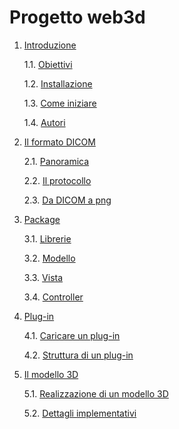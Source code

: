 Progetto web3d
==============
1. [Introduzione](https://github.com/cvdlab-bio/web3d/blob/master/docs/intro.md "Introduzione")

	1.1. [Obiettivi](https://github.com/cvdlab-bio/web3d/blob/master/docs/intro.md#obiettivi "Obiettivi")

	1.2. [Installazione](https://github.com/cvdlab-bio/web3d/blob/master/docs/intro.md#installazione "Install")

	1.3. [Come iniziare](https://github.com/cvdlab-bio/web3d/blob/master/docs/intro.md#come-iniziare "Iniziare")

	1.4. [Autori](https://github.com/cvdlab-bio/web3d/blob/master/docs/intro.md#autori "Autori")

2. [Il formato DICOM](https://github.com/cvdlab-bio/web3d/blob/master/docs/dicom.md "dicom")

	2.1. [Panoramica](https://github.com/cvdlab-bio/web3d/blob/master/docs/dicom.md#panoramica "Panoramica")

	2.2. [Il protocollo](https://github.com/cvdlab-bio/web3d/blob/master/docs/dicom.md#il-protocollo "Protocollo")

	2.3. [Da DICOM a png](https://github.com/cvdlab-bio/web3d/blob/master/docs/dicom.md#da-dicom-a-png "dicom2png")

3. [Package](https://github.com/cvdlab-bio/web3d/blob/master/docs/package.md "Package")

	3.1. [Librerie](https://github.com/cvdlab-bio/web3d/blob/master/docs/package.md#librerie "Librerie")

	3.2. [Modello](https://github.com/cvdlab-bio/web3d/blob/master/docs/package.md#modello "Modello")

	3.3. [Vista](https://github.com/cvdlab-bio/web3d/blob/master/docs/package.md#vista "Vista")

	3.4. [Controller](https://github.com/cvdlab-bio/web3d/blob/master/docs/package.md#controller "Controller")

    
4. [Plug-in](https://github.com/cvdlab-bio/web3d/blob/master/docs/plugin.md "Plugin")

	4.1. [Caricare un plug-in](https://github.com/cvdlab-bio/web3d/blob/master/docs/plugin.md#caricare-un-plug-in "Caricare plugin")

	4.2. [Struttura di un plug-in](https://github.com/cvdlab-bio/web3d/blob/master/docs/plugin.md#struttura-di-un-plug-in "Struttura plugin")

5. [Il modello 3D](https://github.com/cvdlab-bio/web3d/blob/master/docs/3d.md "3d")

    5.1. [Realizzazione di un modello 3D](https://github.com/cvdlab-bio/web3d/blob/master/docs/3d.md#realizzazione-di-un-modello-3d "realizzazione modello")

    5.2. [Dettagli implementativi](https://github.com/cvdlab-bio/web3d/blob/master/docs/3d.md#dettagli-implementativi "dettagli 3d")